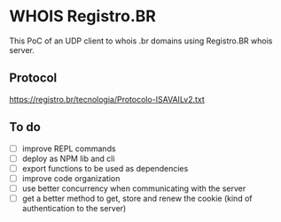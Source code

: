 # WHOIS Registro.BR

This PoC of an UDP client to whois .br domains using Registro.BR whois server.

## Protocol

https://registro.br/tecnologia/Protocolo-ISAVAILv2.txt

## To do
- [ ] improve REPL commands
- [ ] deploy as NPM lib and cli
- [ ] export functions to be used as dependencies
- [ ] improve code organization
- [ ] use better concurrency when communicating with the server
- [ ] get a better method to get, store and renew the cookie (kind of authentication to the server)
